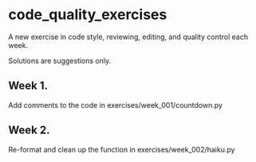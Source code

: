 # code_quality_exercises
A new exercise in code style, reviewing, editing, and quality control each week.

Solutions are suggestions only.

## Week 1.

Add comments to the code in exercises/week_001/countdown.py

## Week 2.

Re-format and clean up the function in exercises/week_002/haiku.py
